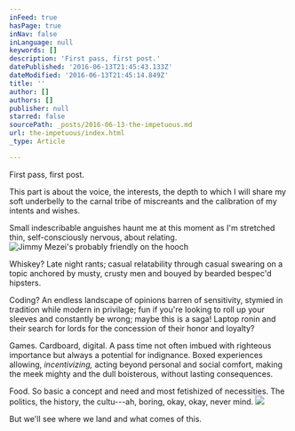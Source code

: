 ```yaml
---
inFeed: true
hasPage: true
inNav: false
inLanguage: null
keywords: []
description: 'First pass, first post.'
datePublished: '2016-06-13T21:45:43.133Z'
dateModified: '2016-06-13T21:45:14.849Z'
title: ''
author: []
authors: []
publisher: null
starred: false
sourcePath: _posts/2016-06-13-the-impetuous.md
url: the-impetuous/index.html
_type: Article

---
```

First pass, first post.

This part is about the voice, the interests, the depth to which I will share my soft underbelly to the carnal tribe of miscreants and the calibration of my intents and wishes. 

Small indescribable anguishes haunt me at this moment as I'm stretched thin, self-consciously nervous, about relating. ![Jimmy Mezei's probably friendly on the hooch](https://s3-us-west-2.amazonaws.com/the-grid-img/p/e93488c00572f7cfb614cf1768161b108ff4486b.jpg)

Whiskey? Late night rants; casual relatability through casual swearing on a topic anchored by musty, crusty men and bouyed by bearded bespec'd hipsters. 

Coding? An endless landscape of opinions barren of sensitivity, stymied in tradition while modern in privilage; fun if you're looking to roll up your sleeves and constantly be wrong; maybe this is a saga! Laptop ronin and their search for lords for the concession of their honor and loyalty?

Games. Cardboard, digital. A pass time not often imbued with righteous importance but always a potential for indignance. Boxed experiences allowing, _incentivizing,_ acting beyond personal and social comfort, making the meek mighty and the dull boisterous, without lasting consequences.

Food. So basic a concept and need and most fetishized of necessities. The politics, the history, the cultu---ah, boring, okay, okay, never mind. ![](https://the-grid-user-content.s3-us-west-2.amazonaws.com/c3f930dd-fe64-4ec2-b3c1-67131f09de15.jpg)

But we'll see where we land and what comes of this.